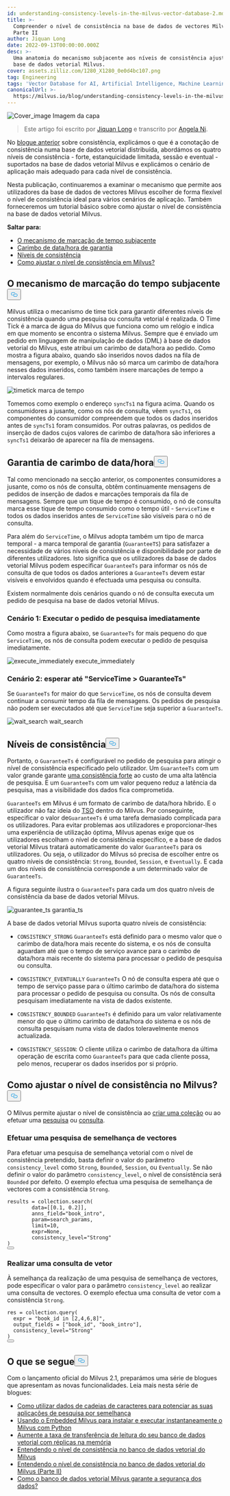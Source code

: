 ```yaml
---
id: understanding-consistency-levels-in-the-milvus-vector-database-2.md
title: >-
  Compreender o nível de consistência na base de dados de vectores Milvus -
  Parte II
author: Jiquan Long
date: 2022-09-13T00:00:00.000Z
desc: >-
  Uma anatomia do mecanismo subjacente aos níveis de consistência ajustáveis na
  base de dados vetorial Milvus.
cover: assets.zilliz.com/1280_X1280_0e0d4bc107.png
tag: Engineering
tags: 'Vector Database for AI, Artificial Intelligence, Machine Learning'
canonicalUrl: >-
  https://milvus.io/blog/understanding-consistency-levels-in-the-milvus-vector-database-2.md
---
```

<p>
  
   <span class="img-wrapper"> <img translate="no" src="https://assets.zilliz.com/1280_X1280_0e0d4bc107.png" alt="Cover_image" class="doc-image" id="cover_image" />
   </span> <span class="img-wrapper"> <span>Imagem da capa</span> </span></p>
<blockquote>
<p>Este artigo foi escrito por <a href="https://github.com/longjiquan">Jiquan Long</a> e transcrito por <a href="https://www.linkedin.com/in/yiyun-n-2aa713163/">Angela Ni</a>.</p>
</blockquote>
<p>No <a href="https://milvus.io/blog/understanding-consistency-levels-in-the-milvus-vector-database.md">blogue anterior</a> sobre consistência, explicámos o que é a conotação de consistência numa base de dados vetorial distribuída, abordámos os quatro níveis de consistência - forte, estanquicidade limitada, sessão e eventual - suportados na base de dados vetorial Milvus e explicámos o cenário de aplicação mais adequado para cada nível de consistência.</p>
<p>Nesta publicação, continuaremos a examinar o mecanismo que permite aos utilizadores da base de dados de vectores Milvus escolher de forma flexível o nível de consistência ideal para vários cenários de aplicação. Também forneceremos um tutorial básico sobre como ajustar o nível de consistência na base de dados vetorial Milvus.</p>
<p><strong>Saltar para:</strong></p>
<ul>
<li><a href="#The-underlying-time-tick-mechanism">O mecanismo de marcação de tempo subjacente</a></li>
<li><a href="#Guarantee-timestamp">Carimbo de data/hora de garantia</a></li>
<li><a href="#Consistency-levels">Níveis de consistência</a></li>
<li><a href="#How-to-tune-consistency-level-in-Milvus">Como ajustar o nível de consistência em Milvus?</a></li>
</ul>
<h2 id="The-underlying-time-tick-mechanism" class="common-anchor-header">O mecanismo de marcação do tempo subjacente<button data-href="#The-underlying-time-tick-mechanism" class="anchor-icon" translate="no">
      <svg translate="no"
        aria-hidden="true"
        focusable="false"
        height="20"
        version="1.1"
        viewBox="0 0 16 16"
        width="16"
      >
        <path
          fill="#0092E4"
          fill-rule="evenodd"
          d="M4 9h1v1H4c-1.5 0-3-1.69-3-3.5S2.55 3 4 3h4c1.45 0 3 1.69 3 3.5 0 1.41-.91 2.72-2 3.25V8.59c.58-.45 1-1.27 1-2.09C10 5.22 8.98 4 8 4H4c-.98 0-2 1.22-2 2.5S3 9 4 9zm9-3h-1v1h1c1 0 2 1.22 2 2.5S13.98 12 13 12H9c-.98 0-2-1.22-2-2.5 0-.83.42-1.64 1-2.09V6.25c-1.09.53-2 1.84-2 3.25C6 11.31 7.55 13 9 13h4c1.45 0 3-1.69 3-3.5S14.5 6 13 6z"
        ></path>
      </svg>
    </button></h2><p>Milvus utiliza o mecanismo de time tick para garantir diferentes níveis de consistência quando uma pesquisa ou consulta vetorial é realizada. O Time Tick é a marca de água do Milvus que funciona como um relógio e indica em que momento se encontra o sistema Milvus. Sempre que é enviado um pedido em linguagem de manipulação de dados (DML) à base de dados vetorial do Milvus, este atribui um carimbo de data/hora ao pedido. Como mostra a figura abaixo, quando são inseridos novos dados na fila de mensagens, por exemplo, o Milvus não só marca um carimbo de data/hora nesses dados inseridos, como também insere marcações de tempo a intervalos regulares.</p>
<p>
  
   <span class="img-wrapper"> <img translate="no" src="https://assets.zilliz.com/timetick_b395df9804.png" alt="timetick" class="doc-image" id="timetick" />
   </span> <span class="img-wrapper"> <span>marca de tempo</span> </span></p>
<p>Tomemos como exemplo o endereço <code translate="no">syncTs1</code> na figura acima. Quando os consumidores a jusante, como os nós de consulta, vêem <code translate="no">syncTs1</code>, os componentes do consumidor compreendem que todos os dados inseridos antes de <code translate="no">syncTs1</code> foram consumidos. Por outras palavras, os pedidos de inserção de dados cujos valores de carimbo de data/hora são inferiores a <code translate="no">syncTs1</code> deixarão de aparecer na fila de mensagens.</p>
<h2 id="Guarantee-Timestamp" class="common-anchor-header">Garantia de carimbo de data/hora<button data-href="#Guarantee-Timestamp" class="anchor-icon" translate="no">
      <svg translate="no"
        aria-hidden="true"
        focusable="false"
        height="20"
        version="1.1"
        viewBox="0 0 16 16"
        width="16"
      >
        <path
          fill="#0092E4"
          fill-rule="evenodd"
          d="M4 9h1v1H4c-1.5 0-3-1.69-3-3.5S2.55 3 4 3h4c1.45 0 3 1.69 3 3.5 0 1.41-.91 2.72-2 3.25V8.59c.58-.45 1-1.27 1-2.09C10 5.22 8.98 4 8 4H4c-.98 0-2 1.22-2 2.5S3 9 4 9zm9-3h-1v1h1c1 0 2 1.22 2 2.5S13.98 12 13 12H9c-.98 0-2-1.22-2-2.5 0-.83.42-1.64 1-2.09V6.25c-1.09.53-2 1.84-2 3.25C6 11.31 7.55 13 9 13h4c1.45 0 3-1.69 3-3.5S14.5 6 13 6z"
        ></path>
      </svg>
    </button></h2><p>Tal como mencionado na secção anterior, os componentes consumidores a jusante, como os nós de consulta, obtêm continuamente mensagens de pedidos de inserção de dados e marcações temporais da fila de mensagens. Sempre que um tique de tempo é consumido, o nó de consulta marca esse tique de tempo consumido como o tempo útil - <code translate="no">ServiceTime</code> e todos os dados inseridos antes de <code translate="no">ServiceTime</code> são visíveis para o nó de consulta.</p>
<p>Para além do <code translate="no">ServiceTime</code>, o Milvus adopta também um tipo de marca temporal - a marca temporal de garantia (<code translate="no">GuaranteeTS</code>) para satisfazer a necessidade de vários níveis de consistência e disponibilidade por parte de diferentes utilizadores. Isto significa que os utilizadores da base de dados vetorial Milvus podem especificar <code translate="no">GuaranteeTs</code> para informar os nós de consulta de que todos os dados anteriores a <code translate="no">GuaranteeTs</code> devem estar visíveis e envolvidos quando é efectuada uma pesquisa ou consulta.</p>
<p>Existem normalmente dois cenários quando o nó de consulta executa um pedido de pesquisa na base de dados vetorial Milvus.</p>
<h3 id="Scenario-1-Execute-search-request-immediately" class="common-anchor-header">Cenário 1: Executar o pedido de pesquisa imediatamente</h3><p>Como mostra a figura abaixo, se <code translate="no">GuaranteeTs</code> for mais pequeno do que <code translate="no">ServiceTime</code>, os nós de consulta podem executar o pedido de pesquisa imediatamente.</p>
<p>
  
   <span class="img-wrapper"> <img translate="no" src="https://assets.zilliz.com/execute_immediately_dd1913775d.png" alt="execute_immediately" class="doc-image" id="execute_immediately" />
   </span> <span class="img-wrapper"> <span>execute_immediately</span> </span></p>
<h3 id="Scenario-2-Wait-till-ServiceTime--GuaranteeTs" class="common-anchor-header">Cenário 2: esperar até "ServiceTime &gt; GuaranteeTs"</h3><p>Se <code translate="no">GuaranteeTs</code> for maior do que <code translate="no">ServiceTime</code>, os nós de consulta devem continuar a consumir tempo da fila de mensagens. Os pedidos de pesquisa não podem ser executados até que <code translate="no">ServiceTime</code> seja superior a <code translate="no">GuaranteeTs</code>.</p>
<p>
  
   <span class="img-wrapper"> <img translate="no" src="https://assets.zilliz.com/wait_search_f09a2f6cf9.png" alt="wait_search" class="doc-image" id="wait_search" />
   </span> <span class="img-wrapper"> <span>wait_search</span> </span></p>
<h2 id="Consistency-Levels" class="common-anchor-header">Níveis de consistência<button data-href="#Consistency-Levels" class="anchor-icon" translate="no">
      <svg translate="no"
        aria-hidden="true"
        focusable="false"
        height="20"
        version="1.1"
        viewBox="0 0 16 16"
        width="16"
      >
        <path
          fill="#0092E4"
          fill-rule="evenodd"
          d="M4 9h1v1H4c-1.5 0-3-1.69-3-3.5S2.55 3 4 3h4c1.45 0 3 1.69 3 3.5 0 1.41-.91 2.72-2 3.25V8.59c.58-.45 1-1.27 1-2.09C10 5.22 8.98 4 8 4H4c-.98 0-2 1.22-2 2.5S3 9 4 9zm9-3h-1v1h1c1 0 2 1.22 2 2.5S13.98 12 13 12H9c-.98 0-2-1.22-2-2.5 0-.83.42-1.64 1-2.09V6.25c-1.09.53-2 1.84-2 3.25C6 11.31 7.55 13 9 13h4c1.45 0 3-1.69 3-3.5S14.5 6 13 6z"
        ></path>
      </svg>
    </button></h2><p>Portanto, o <code translate="no">GuaranteeTs</code> é configurável no pedido de pesquisa para atingir o nível de consistência especificado pelo utilizador. Um <code translate="no">GuaranteeTs</code> com um valor grande garante <a href="https://milvus.io/blog/understanding-consistency-levels-in-the-milvus-vector-database.md#Strong">uma consistência forte</a> ao custo de uma alta latência de pesquisa. E um <code translate="no">GuaranteeTs</code> com um valor pequeno reduz a latência da pesquisa, mas a visibilidade dos dados fica comprometida.</p>
<p><code translate="no">GuaranteeTs</code> em Milvus é um formato de carimbo de data/hora híbrido. E o utilizador não faz ideia do <a href="https://github.com/milvus-io/milvus/blob/master/docs/design_docs/20211214-milvus_hybrid_ts.md">TSO</a> dentro do Milvus. Por conseguinte, especificar o valor de<code translate="no">GuaranteeTs</code> é uma tarefa demasiado complicada para os utilizadores. Para evitar problemas aos utilizadores e proporcionar-lhes uma experiência de utilização óptima, Milvus apenas exige que os utilizadores escolham o nível de consistência específico, e a base de dados vetorial Milvus tratará automaticamente do valor <code translate="no">GuaranteeTs</code> para os utilizadores. Ou seja, o utilizador do Milvus só precisa de escolher entre os quatro níveis de consistência: <code translate="no">Strong</code>, <code translate="no">Bounded</code>, <code translate="no">Session</code>, e <code translate="no">Eventually</code>. E cada um dos níveis de consistência corresponde a um determinado valor de <code translate="no">GuaranteeTs</code>.</p>
<p>A figura seguinte ilustra o <code translate="no">GuaranteeTs</code> para cada um dos quatro níveis de consistência da base de dados vetorial Milvus.</p>
<p>
  
   <span class="img-wrapper"> <img translate="no" src="https://assets.zilliz.com/guarantee_ts_f4b3e119d3.png" alt="guarantee_ts" class="doc-image" id="guarantee_ts" />
   </span> <span class="img-wrapper"> <span>garantia_ts</span> </span></p>
<p>A base de dados vetorial Milvus suporta quatro níveis de consistência:</p>
<ul>
<li><p><code translate="no">CONSISTENCY_STRONG</code> <code translate="no">GuaranteeTs</code> está definido para o mesmo valor que o carimbo de data/hora mais recente do sistema, e os nós de consulta aguardam até que o tempo de serviço avance para o carimbo de data/hora mais recente do sistema para processar o pedido de pesquisa ou consulta.</p></li>
<li><p><code translate="no">CONSISTENCY_EVENTUALLY</code> <code translate="no">GuaranteeTs</code> O nó de consulta espera até que o tempo de serviço passe para o último carimbo de data/hora do sistema para processar o pedido de pesquisa ou consulta. Os nós de consulta pesquisam imediatamente na vista de dados existente.</p></li>
<li><p><code translate="no">CONSISTENCY_BOUNDED</code> <code translate="no">GuaranteeTs</code> é definido para um valor relativamente menor do que o último carimbo de data/hora do sistema e os nós de consulta pesquisam numa vista de dados toleravelmente menos actualizada.</p></li>
<li><p><code translate="no">CONSISTENCY_SESSION</code>: O cliente utiliza o carimbo de data/hora da última operação de escrita como <code translate="no">GuaranteeTs</code> para que cada cliente possa, pelo menos, recuperar os dados inseridos por si próprio.</p></li>
</ul>
<h2 id="How-to-tune-consistency-level-in-Milvus" class="common-anchor-header">Como ajustar o nível de consistência no Milvus?<button data-href="#How-to-tune-consistency-level-in-Milvus" class="anchor-icon" translate="no">
      <svg translate="no"
        aria-hidden="true"
        focusable="false"
        height="20"
        version="1.1"
        viewBox="0 0 16 16"
        width="16"
      >
        <path
          fill="#0092E4"
          fill-rule="evenodd"
          d="M4 9h1v1H4c-1.5 0-3-1.69-3-3.5S2.55 3 4 3h4c1.45 0 3 1.69 3 3.5 0 1.41-.91 2.72-2 3.25V8.59c.58-.45 1-1.27 1-2.09C10 5.22 8.98 4 8 4H4c-.98 0-2 1.22-2 2.5S3 9 4 9zm9-3h-1v1h1c1 0 2 1.22 2 2.5S13.98 12 13 12H9c-.98 0-2-1.22-2-2.5 0-.83.42-1.64 1-2.09V6.25c-1.09.53-2 1.84-2 3.25C6 11.31 7.55 13 9 13h4c1.45 0 3-1.69 3-3.5S14.5 6 13 6z"
        ></path>
      </svg>
    </button></h2><p>O Milvus permite ajustar o nível de consistência ao <a href="https://milvus.io/docs/v2.1.x/create_collection.md">criar uma coleção</a> ou ao efetuar uma <a href="https://milvus.io/docs/v2.1.x/search.md">pesquisa</a> ou <a href="https://milvus.io/docs/v2.1.x/query.md">consulta</a>.</p>
<h3 id="Conduct-a-vector-similarity-search" class="common-anchor-header">Efetuar uma pesquisa de semelhança de vectores</h3><p>Para efetuar uma pesquisa de semelhança vetorial com o nível de consistência pretendido, basta definir o valor do parâmetro <code translate="no">consistency_level</code> como <code translate="no">Strong</code>, <code translate="no">Bounded</code>, <code translate="no">Session</code>, ou <code translate="no">Eventually</code>. Se não definir o valor do parâmetro <code translate="no">consistency_level</code>, o nível de consistência será <code translate="no">Bounded</code> por defeito. O exemplo efectua uma pesquisa de semelhança de vectores com a consistência <code translate="no">Strong</code>.</p>
<pre><code translate="no">results = collection.search(
        data=[[0.1, 0.2]], 
        anns_field=<span class="hljs-string">&quot;book_intro&quot;</span>, 
        param=search_params, 
        <span class="hljs-built_in">limit</span>=10, 
        <span class="hljs-built_in">expr</span>=None,
        consistency_level=<span class="hljs-string">&quot;Strong&quot;</span>
)
<button class="copy-code-btn"></button></code></pre>
<h3 id="Conduct-a-vector-query" class="common-anchor-header">Realizar uma consulta de vetor</h3><p>À semelhança da realização de uma pesquisa de semelhança de vectores, pode especificar o valor para o parâmetro <code translate="no">consistency_level</code> ao realizar uma consulta de vectores. O exemplo efectua uma consulta de vetor com a consistência <code translate="no">Strong</code>.</p>
<pre><code translate="no">res = collection.query(
  <span class="hljs-built_in">expr</span> = <span class="hljs-string">&quot;book_id in [2,4,6,8]&quot;</span>, 
  output_fields = [<span class="hljs-string">&quot;book_id&quot;</span>, <span class="hljs-string">&quot;book_intro&quot;</span>],
  consistency_level=<span class="hljs-string">&quot;Strong&quot;</span>
)
<button class="copy-code-btn"></button></code></pre>
<h2 id="Whats-next" class="common-anchor-header">O que se segue<button data-href="#Whats-next" class="anchor-icon" translate="no">
      <svg translate="no"
        aria-hidden="true"
        focusable="false"
        height="20"
        version="1.1"
        viewBox="0 0 16 16"
        width="16"
      >
        <path
          fill="#0092E4"
          fill-rule="evenodd"
          d="M4 9h1v1H4c-1.5 0-3-1.69-3-3.5S2.55 3 4 3h4c1.45 0 3 1.69 3 3.5 0 1.41-.91 2.72-2 3.25V8.59c.58-.45 1-1.27 1-2.09C10 5.22 8.98 4 8 4H4c-.98 0-2 1.22-2 2.5S3 9 4 9zm9-3h-1v1h1c1 0 2 1.22 2 2.5S13.98 12 13 12H9c-.98 0-2-1.22-2-2.5 0-.83.42-1.64 1-2.09V6.25c-1.09.53-2 1.84-2 3.25C6 11.31 7.55 13 9 13h4c1.45 0 3-1.69 3-3.5S14.5 6 13 6z"
        ></path>
      </svg>
    </button></h2><p>Com o lançamento oficial do Milvus 2.1, preparámos uma série de blogues que apresentam as novas funcionalidades. Leia mais nesta série de blogues:</p>
<ul>
<li><a href="https://milvus.io/blog/2022-08-08-How-to-use-string-data-to-empower-your-similarity-search-applications.md">Como utilizar dados de cadeias de caracteres para potenciar as suas aplicações de pesquisa por semelhança</a></li>
<li><a href="https://milvus.io/blog/embedded-milvus.md">Usando o Embedded Milvus para instalar e executar instantaneamente o Milvus com Python</a></li>
<li><a href="https://milvus.io/blog/in-memory-replicas.md">Aumente a taxa de transferência de leitura do seu banco de dados vetorial com réplicas na memória</a></li>
<li><a href="https://milvus.io/blog/understanding-consistency-levels-in-the-milvus-vector-database.md">Entendendo o nível de consistência no banco de dados vetorial do Milvus</a></li>
<li><a href="https://milvus.io/blog/understanding-consistency-levels-in-the-milvus-vector-database-2.md">Entendendo o nível de consistência no banco de dados vetorial do Milvus (Parte II)</a></li>
<li><a href="https://milvus.io/blog/data-security.md">Como o banco de dados vetorial Milvus garante a segurança dos dados?</a></li>
</ul>
